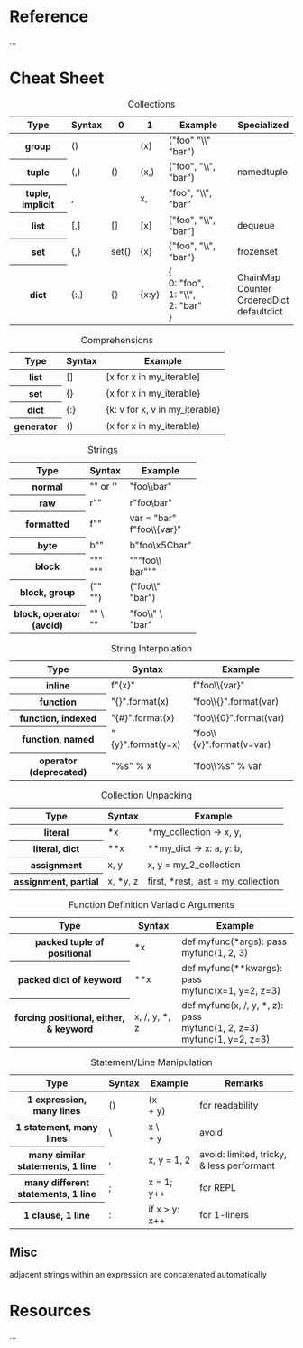 # Reference

...

# Cheat Sheet

<table>
  <caption>Collections</caption>
  <thead>
    <tr>
      <th>Type</th>
      <th>Syntax</th>
      <th>0</th>
      <th>1</th>
      <th>Example</th>
      <th>Specialized</th>
    </tr>
  </thead>
  <tbody>
    <tr>
      <th>group</th>
      <td>()</td>
      <td></td>
      <td>(x)</td>
      <td>("foo" "\\" "bar")</td>
      <td></td>
    </tr>
    <tr>
      <th>tuple</th>
      <td>(,)</td>
      <td>()</td>
      <td>(x,)</td>
      <td>("foo", "\\", "bar")</td>
      <td>namedtuple</td>
    </tr>
    <tr>
      <th>tuple, implicit</th>
      <td>,</td>
      <td></td>
      <td>x,</td>
      <td>"foo", "\\", "bar"</td>
      <td></td>
    </tr>
    <tr>
      <th>list</th>
      <td>[,]</td>
      <td>[]</td>
      <td>[x]</td>
      <td>["foo", "\\", "bar"]</td>
      <td>dequeue</td>
    </tr>
    <tr>
      <th>set</th>
      <td>{,}</td>
      <td>set()</td>
      <td>{x}</td>
      <td>{"foo", "\\", "bar"}</td>
      <td>frozenset</td>
    </tr>
    <tr>
      <th>dict</th>
      <td>{:,}</td>
      <td>{}</td>
      <td>{x:y}</td>
      <td>
        {
          <br/>
          0: "foo",
          <br/>
          1: "\\",
          <br/>
          2: "bar"
          <br/>
        }
      </td>
      <td>
        ChainMap
        <br/>
        Counter
        <br/>
        OrderedDict
        <br/>
        defaultdict
      </td>
    </tr>
  </tbody>
</table>

<table>
  <caption>Comprehensions</caption>
  <thead>
    <tr>
      <th>Type</th>
      <th>Syntax</th>
      <th>Example</th>
    </tr>
  </thead>
  <tbody>
    <tr>
      <th>list</th>
      <td>[]</td>
      <td>[x for x in my_iterable]</td>
    </tr>
    <tr>
      <th>set</th>
      <td>{}</td>
      <td>{x for x in my_iterable}</td>
    </tr>
    <tr>
      <th>dict</th>
      <td>{:}</td>
      <td>{k: v for k, v in my_iterable}</td>
    </tr>
    <tr>
      <th>generator</th>
      <td>()</td>
      <td>(x for x in my_iterable)</td>
    </tr>
  </tbody>
</table>

<table>
  <caption>Strings</caption>
  <thead>
    <tr>
      <th>Type</th>
      <th>Syntax</th>
      <th>Example</th>
    </tr>
  </thead>
  <tbody>
    <tr>
      <th>normal</th>
      <td>"" or ''</td>
      <td>"foo\\bar"</td>
    </tr>
    <tr>
      <th>raw</th>
      <td>r""</td>
      <td>r"foo\bar"</td>
    </tr>
    <tr>
      <th>formatted</th>
      <td>f""</td>
      <td>
        var = "bar"
        <br/>
        f"foo\\{var}"
      </td>
    </tr>
    <tr>
      <th>byte</th>
      <td>b""</td>
      <td>b"foo\x5Cbar"</td>
    </tr>
    <tr>
      <th>block</th>
      <td>
        """
        <br/>
        """
      </td>
      <td>
        """foo\\
        <br/>
        bar"""
      </td>
    </tr>
    <tr>
      <th>block, group</th>
      <td>
        (""
        <br/>
        "")
      </td>
      <td>
        ("foo\\"
        <br/>
        "bar")
      </td>
    </tr>
    <tr>
      <th>
        block, operator
        <br/>
        (avoid)
      </th>
      <td>
        "" \
        <br/>
        ""
      </td>
      <td>
        "foo\\" \
        <br/>
        "bar"
      </td>
    </tr>
  </tbody>
</table>

<table>
  <caption>String Interpolation</caption>
  <thead>
    <tr>
      <th>Type</th>
      <th>Syntax</th>
      <th>Example</th>
    </tr>
  </thead>
  <tbody>
    <tr>
      <th>inline</th>
      <td>f"{x}"</td>
      <td>f"foo\\{var}"</td>
    </tr>
    <tr>
      <th>function</th>
      <td>"{}".format(x)</td>
      <td>"foo\\{}".format(var)</td>
    </tr>
    <tr>
      <th>function, indexed</th>
      <td>"{#}".format(x)</td>
      <td>"foo\\{0}".format(var)</td>
    </tr>
    <tr>
      <th>function, named</th>
      <td>"{y}".format(y=x)</td>
      <td>"foo\\{v}".format(v=var)</td>
    </tr>
    <tr>
      <th>operator (deprecated)</th>
      <td>"%s" % x</td>
      <td>"foo\\%s" % var</td>
    </tr>
  </tbody>
</table>

<table>
  <caption>Collection Unpacking</caption>
  <thead>
    <tr>
      <th>Type</th>
      <th>Syntax</th>
      <th>Example</th>
    </tr>
  </thead>
  <tbody>
    <tr>
      <th>literal</th>
      <td>*x</td>
      <td>*my_collection &rarr; x, y,</td>
    </tr>
    <tr>
      <th>literal, dict</th>
      <td>**x</td>
      <td>**my_dict &rarr; x: a, y: b,</td>
    </tr>
    <tr>
      <th>assignment</th>
      <td>x, y</td>
      <td>x, y = my_2_collection</td>
    </tr>
    <tr>
      <th>assignment, partial</th>
      <td>x, *y, z</td>
      <td>first, *rest, last = my_collection</td>
    </tr>
  </tbody>
</table>

<table>
  <caption>Function Definition Variadic Arguments</caption>
  <thead>
    <tr>
      <th>Type</th>
      <th>Syntax</th>
      <th>Example</th>
    </tr>
  </thead>
  <tbody>
    <tr>
      <th>packed tuple of positional</th>
      <td>*x</td>
      <td>
        def myfunc(*args): pass
        <br/>
        myfunc(1, 2, 3)
      </td>
    </tr>
    <tr>
      <th>packed dict of keyword</th>
      <td>**x</td>
      <td>
        def myfunc(**kwargs): pass
        <br/>
        myfunc(x=1, y=2, z=3)
      </td>
    </tr>
    <tr>
      <th>forcing positional, either, & keyword</th>
      <td>x, /, y, *, z</td>
      <td>
        def myfunc(x, /, y, *, z): pass
        <br/>
        myfunc(1, 2, z=3)
        <br/>
        myfunc(1, y=2, z=3)
      </td>
    </tr>
  </tbody>
</table>

<table>
  <caption>Statement/Line Manipulation</caption>
  <thead>
    <tr>
      <th>Type</th>
      <th>Syntax</th>
      <th>Example</th>
      <th>Remarks</th>
    </tr>
  </thead>
  <tbody>
    <tr>
      <th>1 expression, many lines</th>
      <td>()</td>
      <td>
        (x
        <br/>
        + y)
      </td>
      <td>for readability</td>
    </tr>
    <tr>
      <th>1 statement, many lines</th>
      <td>\</td>
      <td>
        x \
        <br/>
        + y
      </td>
      <td>avoid</td>
    </tr>
    <tr>
      <th>many similar statements, 1 line</th>
      <td>,</td>
      <td>x, y = 1, 2</td>
      <td>avoid: limited, tricky, & less performant</td>
    </tr>
    <tr>
      <th>many different statements, 1 line</th>
      <td>;</td>
      <td>x = 1; y++</td>
      <td>for REPL</td>
    </tr>
    <tr>
      <th>1 clause, 1 line</th>
      <td>:</td>
      <td>if x > y: x++</td>
      <td>for 1-liners</td>
    </tr>
  </tbody>
</table>

## Misc

adjacent strings within an expression are concatenated automatically

# Resources

...

